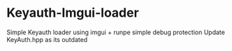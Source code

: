 # Keyauth-Imgui-loader

Simple Keyauth loader using imgui + runpe 
simple debug protection
 Update KeyAuth.hpp as its outdated
